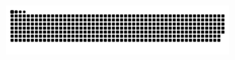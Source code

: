<picture>
  <source media="(prefers-color-scheme: dark)" srcset="https://raw.githubusercontent.com/contatestephab/contatestephab/output/github-contribution-grid-snake-dark.svg">
  <img alt="github contribution grid snake animation" src="https://raw.githubusercontent.com/contatestephab/contatestephab/output/github-contribution-grid-snake.svg">
</picture>
